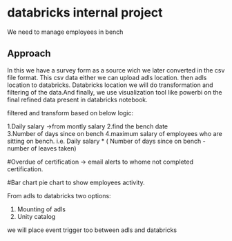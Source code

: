 # databricks internal project

We need to manage employees in bench

Approach
---------
In this we have a survey form as a source wich we later converted in the csv file format. This csv data either we can upload adls location. then adls location to databricks. Databricks location we will do transformation and filtering of the data.And finally, we use visualization tool like powerbi on the final refined data present in databricks notebook. 

filtered and transform based on below logic:

1.Daily salary ->from montly salary
2.find the bench date  
3.Number of days since on bench
4.maximum salary of employees who are sitting on bench. i.e. Daily salary * ( Number of days since on bench - number of leaves taken) 

#Overdue of certification -> email alerts to whome not completed certification. 

#Bar chart pie chart to show employees activity.

From adls to databricks two options:
1. Mounting of adls 
2. Unity catalog

we will place event trigger too between adls and databricks
